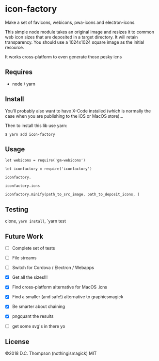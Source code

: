 # icon-factory
Make a set of favicons, webicons, pwa-icons and electron-icons.

This simple node module takes an original image and resizes it to common web icon sizes that are deposited in a target directory. It will retain transparency. You should use a 1024x1024 square image as the initial resource.

It works cross-platform to even generate those pesky icns 

## Requires
- node / yarn


## Install


You'll probably also want to have X-Code installed (which is normally the case when you are publishing to the iOS or MacOS store)...

Then to install this lib use yarn:

```
$ yarn add icon-factory
```
## Usage
```
let webicons = require('gm-webicons')

let iconfactory = require('iconfactory')

iconfactory.

iconfactory.icns

iconfactory.minify(path_to_src_image, path_to_deposit_icons, )
```

## Testing
clone, `yarn install`, `yarn test

## Future Work
- [ ] Complete set of tests
- [ ] File streams
- [ ] Switch for Cordova / Electron / Webapps
- [X] Get all the sizes!!!
- [X] Find cross-platform alternative for MacOS .icns
- [X] Find a smaller (and safe!) alternative to graphicsmagick
- [X] Be smarter about chaining
- [X] pngquant the results
- [ ] get some svg's in there yo


## License
©2018 D.C. Thompson (nothingismagick)
MIT
